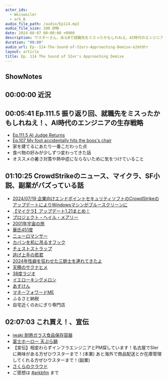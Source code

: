 ```yaml
---
actor_ids:
  - Weisweiler
  - ark_B
audio_file_path: /audio/Ep114.mp3
audio_file_size: 100.0MB
date: 2024-08-07 00:00:00 +0900
description: ウスターさん、あらBで就職先をミスったかもしれねえ、AI時代のエンジニアの生存戦略、CrowdStrikeのニュース、SF小説、副業がバズっている話などについて話しました。
duration: "00:00"
audio_url: Ep--114-The-Sound-of-SIers-Approaching-Demise-e2mt0tr
layout: article
title: Ep. 114 The Sound of SIer's Approaching Demise
---
```


## ShowNotes

## 00:00:00 近況

## 00:05:41 Ep.111.5 振り返り回、就職先をミスったかもしれねえ！、AI時代のエンジニアの生存戦略

* [Ep.111.5 AI Judge Returns](https://www.arkbfm.com/episode/111_5-1)
* [Ep.107 My foot accidentally hits the boss's chair](https://www.arkbfm.com/episode/107)
* 家を建てるにあたり一番こだわった点
* 食べ物の好みが少しずつ変わってきた話
* オススメの暑さ対策や熱中症にならないために気をつけていること

## 01:10:25 CrowdStrikeのニュース、マイクラ、SF小説、副業がバズっている話

* [2024/07/19 企業向けエンドポイントセキュリティソフトのCrowdStrikeのアップデートによりWindowsマシンがブルースクリーンに](https://www.crowdstrike.jp/statement-on-falcon-content-update-for-windows-hosts/)
* [【マイクラ】アップデート1.21まとめ！](https://tech-teacher.jp/kids-blog/minecraft-update/)
* [プロジェクト・ヘイル・メアリー](https://www.amazon.co.jp/dp/B09Q59CL75?binding=kindle_edition&searchxofy=true&qid=1722967856&sr=8-1&linkCode=sl2&tag=arkb0a-22&linkId=7b6ac7b30be0474391d2e4e8535801d3&language=ja_JP&ref_=as_li_ss_tl)
* [2001年宇宙の旅](https://amzn.to/3LWsoRe)
* [華氏451度](https://amzn.to/3yFhonY)
* [ニューロマンサー](https://amzn.to/46zNONk)
* [カバンを机に吊るすフック](https://amzn.to/3MfLZfn)
* [チェストストラップ](https://www.amazon.co.jp/gp/product/B0CMXDM7C7?ie=UTF8&psc=1&linkCode=sl1&tag=arkb0a-22&linkId=989d25b11442828d92a23c4953617641&language=ja_JP&ref_=as_li_ss_tl)
* [逃げ上手の若君](https://nigewaka.run/)
* [2024年性癖を狂わせた三銃士を連れてきたよ](https://togetter.com/li/2403824)
* [天穂のサクナヒメ](https://www.marv.jp/special/game/sakuna/)
* [38度ラジオ](https://open.spotify.com/show/3JwBXpv3z9JFOl003OrJiO)
* [イエローキングメロン](https://www.nhk.or.jp/nagoya/lreport/article/004/64/)
* [あすけん](https://www.asken.jp/)
* [マネーフォワードME](https://moneyforward.com/)
* ふるさと納税
* 自宅近くのおにぎり専門店

## 02:07:03 これ買え！、宣伝

* [iwaki 耐熱ガラス食品保存容器](https://amzn.to/3YAxTfY)
* [富士ホーロー 天ぷら鍋](https://amzn.to/4dwVMJl)
* 【宣伝】相変わらずインフラエンジニアとPM探しています！名古屋でSIerに興味がある方ぜひウスターまで！(本業) あと海外で商品配送とか在庫管理してくれる方ぜひウスターまで！(副業)
* [さくらのクラウド](https://www.mylogstar.net/alliance/sakura.html)
* ご感想は [#arkbfm](https://twitter.com/hashtag/arkbfm?src=hashtag_click&f=live) まで